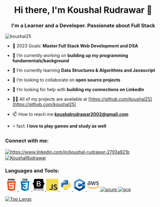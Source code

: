 <h1 align="center">Hi there, I'm Koushal Rudrawar 👋</h1>
<h3 align="center">I'm a Learner and a Developer. Passionate about Full Stack</h3>

<p align="left"> <img src="https://komarev.com/ghpvc/?username=koushal25&label=Profile%20views&color=0e75b6&style=flat" alt="koushal25" /> </p>





- 🥅 2023 Goals: **Master Full Stack Web Development and DSA**

- 🔭 I’m currently working on **building up my programming fundamentals/background**

- 🌱 I’m currently learning **Data Structures & Algorithms and Javascript**

- 👯 I’m looking to collaborate on **open source projects**

- 🤝 I’m looking for help with **building my connections on LinkedIn**

- 👨‍💻 All of my projects are available at [https://github.com/koushal25](https://github.com/koushal25)

- 📫 How to reach me **koushalrudrawar2002@gmail.com**

- ⚡ fact:  **I love to play games and study as well**

<h3 align="left">Connect with me:</h3>
<p align="left">
<a href="https://www.linkedin.com/in/koushal-rudrawar-2793a921b" target="_blank"><img align="center" src="https://raw.githubusercontent.com/rahuldkjain/github-profile-readme-generator/master/src/images/icons/Social/linked-in-alt.svg" alt="https://www.linkedin.com/in/koushal-rudrawar-2793a921b" height="30" width="40" /></a>
<a href="https://twitter.com/KoushalRudrawar" target="blank"><img align="center" src="https://raw.githubusercontent.com/rahuldkjain/github-profile-readme-generator/master/src/images/icons/Social/twitter.svg" alt="KoushalRudrawar" height="30" width="40" /></a>



<h3 align="left">Languages and Tools:</h3>
<p align="left"><a href="https://www.w3.org/html/" target="_blank"> <img src="https://raw.githubusercontent.com/devicons/devicon/master/icons/html5/html5-original-wordmark.svg" alt="html5" width="40" height="40"/> </a> <a href="https://www.w3schools.com/css/" target="_blank"> <img src="https://raw.githubusercontent.com/devicons/devicon/master/icons/css3/css3-original-wordmark.svg" alt="css3" width="40" height="40"/> </a> <a href="https://getbootstrap.com" target="_blank"> <img src="https://raw.githubusercontent.com/devicons/devicon/master/icons/bootstrap/bootstrap-plain-wordmark.svg" alt="bootstrap" width="40" height="40"/> </a><a href="https://developer.mozilla.org/en-US/docs/Web/JavaScript" target="_blank"> <img src="https://raw.githubusercontent.com/devicons/devicon/master/icons/javascript/javascript-original.svg" alt="javascript" width="40" height="40"/> </a><a href="https://www.python.org" target="_blank"> <img src="https://raw.githubusercontent.com/devicons/devicon/master/icons/python/python-original.svg" alt="python" width="40" height="40"/> <a href="https://www.w3schools.com/cpp/" target="_blank"> <img src="https://raw.githubusercontent.com/devicons/devicon/master/icons/cplusplus/cplusplus-original.svg" alt="cplusplus" width="40" height="40"/> </a></a>  <a href="https://aws.amazon.com" target="_blank"> <img src="https://raw.githubusercontent.com/devicons/devicon/master/icons/amazonwebservices/amazonwebservices-original-wordmark.svg" alt="aws" width="40" height="40"/> </a> <a href="https://azure.microsoft.com/en-in/" target="_blank"> <img src="https://www.vectorlogo.zone/logos/microsoft_azure/microsoft_azure-icon.svg" alt="azure" width="40" height="40"/> 
  </a> <a href="https://cloud.google.com" target="_blank"> <img src="https://www.vectorlogo.zone/logos/google_cloud/google_cloud-icon.svg" alt="gcp" width="40" height="40"/> </a> </p>




[![Top Langs](https://github-readme-stats.vercel.app/api/top-langs/?username=anuraghazra&layout=compact)](https://github.com/koushal25/github-readme-stats)

